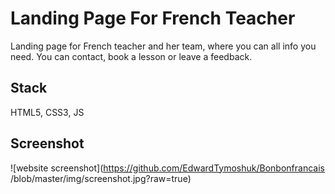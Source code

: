 # Landing Page For French Teacher

Landing page for French teacher and her team, where you can all info you need. You can contact, book a lesson or leave a feedback.

## Stack

HTML5, CSS3, JS

## Screenshot

![website screenshot](https://github.com/EdwardTymoshuk/Bonbonfrancais
/blob/master/img/screenshot.jpg?raw=true)



